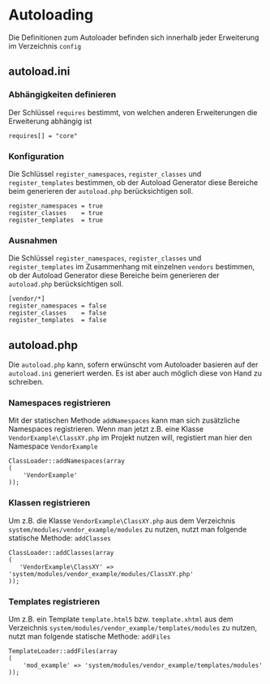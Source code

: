 # Autoloading

Die Definitionen zum Autoloader befinden sich innerhalb jeder Erweiterung
im Verzeichnis `config`

## autoload.ini

### Abhängigkeiten definieren

Der Schlüssel `requires` bestimmt, von welchen anderen Erweiterungen
die Erweiterung abhängig ist
 
``` {.ini}
requires[] = "core"
```

### Konfiguration

Die Schlüssel `register_namespaces`, `register_classes` und 
`register_templates` bestimmen, ob der Autoload Generator diese Bereiche
beim generieren der `autoload.php` berücksichtigen soll.

``` {.ini}
register_namespaces = true
register_classes    = true
register_templates  = true
```

### Ausnahmen

Die Schlüssel `register_namespaces`, `register_classes` und 
`register_templates` im Zusammenhang mit einzelnen `vendors` bestimmen,
ob der Autoload Generator diese Bereiche
beim generieren der `autoload.php` berücksichtigen soll.

``` {.ini}
[vendor/*]
register_namespaces = false
register_classes    = false
register_templates  = false
```

## autoload.php

Die `autoload.php` kann, sofern erwünscht vom Autoloader basieren
auf der `autoload.ini` generiert werden. Es ist aber auch möglich diese
von Hand zu schreiben.

### Namespaces registrieren

Mit der statischen Methode `addNamespaces` kann man sich zusätzliche
Namespaces registrieren. Wenn man jetzt z.B. eine Klasse `VendorExample\ClassXY.php`
im Projekt nutzen will, registiert man hier den Namespace `VendorExample`

``` {.php}
ClassLoader::addNamespaces(array
(
    'VendorExample'
));
```

### Klassen registrieren

Um z.B. die Klasse `VendorExample\ClassXY.php` aus dem Verzeichnis
`system/modules/vendor_example/modules` zu nutzen, nutzt man folgende
statische Methode: `addClasses`

``` {.php}
ClassLoader::addClasses(array
(
   'VendorExample\ClassXY' => 'system/modules/vendor_example/modules/ClassXY.php' 
));
```

### Templates registrieren

Um z.B. ein Template `template.html5` bzw. `template.xhtml` aus dem Verzeichnis
`system/modules/vendor_example/templates/modules` zu nutzen, nutzt man folgende
statische Methode: `addFiles`

``` {.php}
TemplateLoader::addFiles(array
(
    'mod_example' => 'system/modules/vendor_example/templates/modules'
));
```